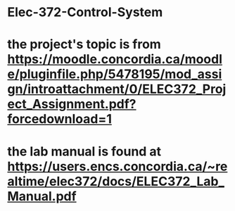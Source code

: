 # Elec-372-Control-System
# the project's topic is from https://moodle.concordia.ca/moodle/pluginfile.php/5478195/mod_assign/introattachment/0/ELEC372_Project_Assignment.pdf?forcedownload=1
# the lab manual is found at https://users.encs.concordia.ca/~realtime/elec372/docs/ELEC372_Lab_Manual.pdf
